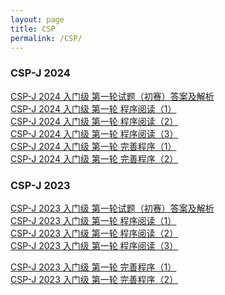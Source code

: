 ```yaml
---
layout: page
title: CSP
permalink: /CSP/
---
```


### CSP-J 2024
<a href="https://blog.csdn.net/lq1990717/article/details/142548081" target="_blank">CSP-J 2024 入门级 第一轮试题（初赛）答案及解析</a><br>
<a href="https://isoft.top/cspj/cspj2024ws1t.html" target="_blank">CSP-J 2024 入门级 第一轮 程序阅读（1）</a><br>
<a href="https://blog.csdn.net/lq1990717/article/details/142552933" target="_blank">CSP-J 2024 入门级 第一轮 程序阅读（2）</a><br>
<a href="https://blog.csdn.net/lq1990717/article/details/142564001" target="_blank">CSP-J 2024 入门级 第一轮 程序阅读（3）</a><br>
<a href="https://blog.csdn.net/lq1990717/article/details/142564548" target="_blank">CSP-J 2024 入门级 第一轮 完善程序（1）</a><br>
<a href="https://blog.csdn.net/lq1990717/article/details/142567507" target="_blank">CSP-J 2024 入门级 第一轮 完善程序（2）</a><br>

### CSP-J 2023
<a href="https://blog.csdn.net/lq1990717/article/details/132926398" target="_blank">CSP-J 2023 入门级 第一轮试题（初赛）答案及解析</a><br>
<a href="https://blog.csdn.net/lq1990717/article/details/133134655" target="_blank">CSP-J 2023 入门级 第一轮 程序阅读（1）</a><br>
<a href="https://blog.csdn.net/lq1990717/article/details/133146141" target="_blank">CSP-J 2023 入门级 第一轮 程序阅读（2）</a><br>
<a href="https://blog.csdn.net/lq1990717/article/details/133149041" target="_blank">CSP-J 2023 入门级 第一轮 程序阅读（3）</a><br>
<!-- <a href="https://blog.csdn.net/applelin2012/article/details/141198983" target="_blank">CSP-J 2023 入门级 第一轮 程序阅读（3）</a><br> -->
<a href="https://blog.csdn.net/lq1990717/article/details/133184629" target="_blank">CSP-J 2023 入门级 第一轮 完善程序（1）</a><br>
<a href="https://blog.csdn.net/lq1990717/article/details/133186879" target="_blank">CSP-J 2023 入门级 第一轮 完善程序（2）</a><br>




